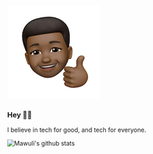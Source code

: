 [![Header](https://raw.githubusercontent.com/mawuliadjei/mawuliadjei/main/assets/memoji.jpeg "Header")](https://github.com/mawuliadjei/mawuliadjei)

### Hey ✌🏻

I believe in tech for good, and tech for everyone.

![Mawuli's github stats](https://github-readme-stats.vercel.app/api?username=mawuliadjei&count_private=true)

<!--
**mawuliadjei/mawuliadjei** is a ✨ _special_ ✨ repository because its `README.md` (this file) appears on your GitHub profile.

Here are some ideas to get you started:

- 🔭 I’m currently working on ...
- 🌱 I’m currently learning ...
- 👯 I’m looking to collaborate on ...
- 🤔 I’m looking for help with ...
- 💬 Ask me about ...
- 📫 How to reach me: ...
- 😄 Pronouns: ...
- ⚡ Fun fact: ...
-->
